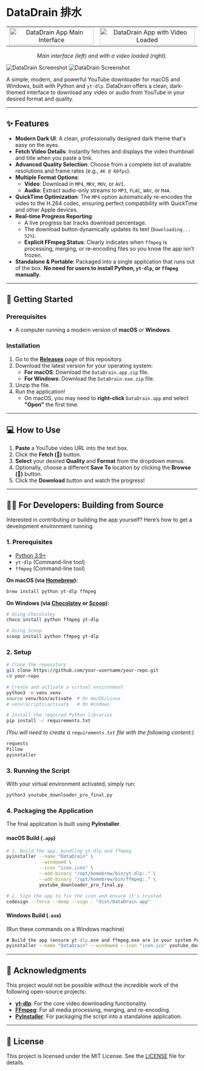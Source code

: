 # DataDrain 排水

<table>
  <tr>
    <td align="center"><img src="https://github.com/user-attachments/assets/a7fd4ad4-678f-4ddf-8cda-edd4c2376519" alt="DataDrain App Main Interface" width="100%"></td>
    <td align="center"><img src="https://github.com/user-attachments/assets/d8b2895f-d34f-4458-a5a9-2a735571adec" alt="DataDrain App with Video Loaded" width="100%"></td>
  </tr>
</table>
<p align="center">
  <i>Main interface (left) and with a video loaded (right).</i>
</p>

![DataDrain Screenshot](https://github.com/user-attachments/assets/a7fd4ad4-678f-4ddf-8cda-edd4c2376519)
![DataDrain Screenshot](https://github.com/user-attachments/assets/d8b2895f-d34f-4458-a5a9-2a735571adec)

A simple, modern, and powerful YouTube downloader for macOS and Windows, built with Python and `yt-dlp`. DataDrain offers a clean, dark-themed interface to download any video or audio from YouTube in your desired format and quality.

---

## ✨ Features

-   **Modern Dark UI**: A clean, professionally designed dark theme that's easy on the eyes.
-   **Fetch Video Details**: Instantly fetches and displays the video thumbnail and title when you paste a link.
-   **Advanced Quality Selection**: Choose from a complete list of available resolutions and frame rates (e.g., `4K @ 60fps`).
-   **Multiple Format Options**:
    -   **Video**: Download in `MP4`, `MKV`, `MOV`, or `AVI`.
    -   **Audio**: Extract audio-only streams to `MP3`, `FLAC`, `WAV`, or `M4A`.
-   **QuickTime Optimization**: The `MP4` option automatically re-encodes the video to the H.264 codec, ensuring perfect compatibility with QuickTime and other Apple devices.
-   **Real-time Progress Reporting**:
    -   A live progress bar tracks download percentage.
    -   The download button dynamically updates its text (`Downloading... 52%`).
    -   **Explicit FFmpeg Status**: Clearly indicates when `ffmpeg` is processing, merging, or re-encoding files so you know the app isn't frozen.
-   **Standalone & Portable**: Packaged into a single application that runs out of the box. **No need for users to install Python, `yt-dlp`, or `ffmpeg` manually.**

---

## 🚀 Getting Started

### Prerequisites

-   A computer running a modern version of **macOS** or **Windows**.

### Installation

1.  Go to the **[Releases](https://github.com/your-username/your-repo/releases)** page of this repository.
2.  Download the latest version for your operating system:
    -   **For macOS**: Download the `DataDrain.app.zip` file.
    -   **For Windows**: Download the `DataDrain.exe.zip` file.
3.  Unzip the file.
4.  Run the application!
    -   On macOS, you may need to **right-click** `DataDrain.app` and select **"Open"** the first time.

---

## 💻 How to Use

1.  **Paste** a YouTube video URL into the text box.
2.  Click the **Fetch (🔎)** button.
3.  **Select** your desired **Quality** and **Format** from the dropdown menus.
4.  Optionally, choose a different **Save To** location by clicking the **Browse (📁)** button.
5.  Click the **Download** button and watch the progress!

---

## 👨‍💻 For Developers: Building from Source

Interested in contributing or building the app yourself? Here’s how to get a development environment running.

### 1. Prerequisites

-   [Python 3.9+](https://www.python.org/)
-   `yt-dlp` (Command-line tool)
-   `ffmpeg` (Command-line tool)

**On macOS (via [Homebrew](https://brew.sh/)):**
```bash
brew install python yt-dlp ffmpeg
```
**On Windows (via [Chocolatey](https://chocolatey.org/) or [Scoop](https://scoop.sh/)):**
```bash
# Using Chocolatey
choco install python ffmpeg yt-dlp

# Using Scoop
scoop install python ffmpeg yt-dlp
```

### 2. Setup

```bash
# Clone the repository
git clone https://github.com/your-username/your-repo.git
cd your-repo

# Create and activate a virtual environment
python3 -m venv venv
source venv/bin/activate  # On macOS/Linux
# venv\Scripts\activate   # On Windows

# Install the required Python libraries
pip install -r requirements.txt
```

*(You will need to create a `requirements.txt` file with the following content:)*
```txt
requests
Pillow
pyinstaller
```

### 3. Running the Script
With your virtual environment activated, simply run:
```bash
python3 youtube_downloader_pro_final.py
```

### 4. Packaging the Application

The final application is built using **PyInstaller**.

#### macOS Build (`.app`)

```bash
# 1. Build the app, bundling yt-dlp and ffmpeg
pyinstaller --name "DataDrain" \
            --windowed \
            --icon "icon.icns" \
            --add-binary "/opt/homebrew/bin/yt-dlp:." \
            --add-binary "/opt/homebrew/bin/ffmpeg:." \
            youtube_downloader_pro_final.py

# 2. Sign the app to fix the icon and ensure it's trusted
codesign --force --deep --sign - "dist/DataDrain.app"
```

#### Windows Build (`.exe`)

(Run these commands on a Windows machine)
```cmd
# Build the app (ensure yt-dlp.exe and ffmpeg.exe are in your system PATH)
pyinstaller --name "DataDrain" --windowed --icon "icon.ico" youtube_downloader_pro_final.py
```

---

## 🙏 Acknowledgments

This project would not be possible without the incredible work of the following open-source projects:

-   **[yt-dlp](https://github.com/yt-dlp/yt-dlp)**: For the core video downloading functionality.
-   **[FFmpeg](https://ffmpeg.org/)**: For all media processing, merging, and re-encoding.
-   **[PyInstaller](https://pyinstaller.org/)**: For packaging the script into a standalone application.

---

## 📄 License

This project is licensed under the MIT License. See the [LICENSE](LICENSE) file for details.
